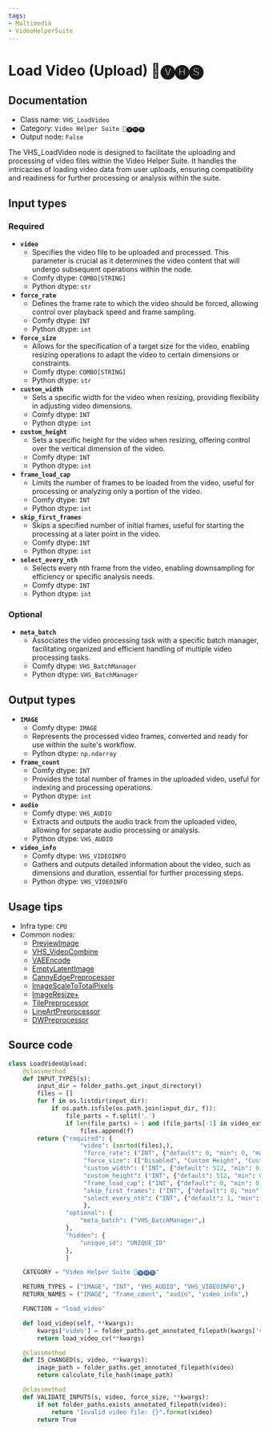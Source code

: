 ```yaml
---
tags:
- Multimedia
- VideoHelperSuite
---
```


# Load Video (Upload) 🎥🅥🅗🅢
## Documentation
- Class name: `VHS_LoadVideo`
- Category: `Video Helper Suite 🎥🅥🅗🅢`
- Output node: `False`

The VHS_LoadVideo node is designed to facilitate the uploading and processing of video files within the Video Helper Suite. It handles the intricacies of loading video data from user uploads, ensuring compatibility and readiness for further processing or analysis within the suite.
## Input types
### Required
- **`video`**
    - Specifies the video file to be uploaded and processed. This parameter is crucial as it determines the video content that will undergo subsequent operations within the node.
    - Comfy dtype: `COMBO[STRING]`
    - Python dtype: `str`
- **`force_rate`**
    - Defines the frame rate to which the video should be forced, allowing control over playback speed and frame sampling.
    - Comfy dtype: `INT`
    - Python dtype: `int`
- **`force_size`**
    - Allows for the specification of a target size for the video, enabling resizing operations to adapt the video to certain dimensions or constraints.
    - Comfy dtype: `COMBO[STRING]`
    - Python dtype: `str`
- **`custom_width`**
    - Sets a specific width for the video when resizing, providing flexibility in adjusting video dimensions.
    - Comfy dtype: `INT`
    - Python dtype: `int`
- **`custom_height`**
    - Sets a specific height for the video when resizing, offering control over the vertical dimension of the video.
    - Comfy dtype: `INT`
    - Python dtype: `int`
- **`frame_load_cap`**
    - Limits the number of frames to be loaded from the video, useful for processing or analyzing only a portion of the video.
    - Comfy dtype: `INT`
    - Python dtype: `int`
- **`skip_first_frames`**
    - Skips a specified number of initial frames, useful for starting the processing at a later point in the video.
    - Comfy dtype: `INT`
    - Python dtype: `int`
- **`select_every_nth`**
    - Selects every nth frame from the video, enabling downsampling for efficiency or specific analysis needs.
    - Comfy dtype: `INT`
    - Python dtype: `int`
### Optional
- **`meta_batch`**
    - Associates the video processing task with a specific batch manager, facilitating organized and efficient handling of multiple video processing tasks.
    - Comfy dtype: `VHS_BatchManager`
    - Python dtype: `VHS_BatchManager`
## Output types
- **`IMAGE`**
    - Comfy dtype: `IMAGE`
    - Represents the processed video frames, converted and ready for use within the suite's workflow.
    - Python dtype: `np.ndarray`
- **`frame_count`**
    - Comfy dtype: `INT`
    - Provides the total number of frames in the uploaded video, useful for indexing and processing operations.
    - Python dtype: `int`
- **`audio`**
    - Comfy dtype: `VHS_AUDIO`
    - Extracts and outputs the audio track from the uploaded video, allowing for separate audio processing or analysis.
    - Python dtype: `VHS_AUDIO`
- **`video_info`**
    - Comfy dtype: `VHS_VIDEOINFO`
    - Gathers and outputs detailed information about the video, such as dimensions and duration, essential for further processing steps.
    - Python dtype: `VHS_VIDEOINFO`
## Usage tips
- Infra type: `CPU`
- Common nodes:
    - [PreviewImage](../../Comfy/Nodes/PreviewImage.md)
    - [VHS_VideoCombine](../../ComfyUI-VideoHelperSuite/Nodes/VHS_VideoCombine.md)
    - [VAEEncode](../../Comfy/Nodes/VAEEncode.md)
    - [EmptyLatentImage](../../Comfy/Nodes/EmptyLatentImage.md)
    - [CannyEdgePreprocessor](../../comfyui_controlnet_aux/Nodes/CannyEdgePreprocessor.md)
    - [ImageScaleToTotalPixels](../../Comfy/Nodes/ImageScaleToTotalPixels.md)
    - [ImageResize+](../../ComfyUI_essentials/Nodes/ImageResize+.md)
    - [TilePreprocessor](../../comfyui_controlnet_aux/Nodes/TilePreprocessor.md)
    - [LineArtPreprocessor](../../comfyui_controlnet_aux/Nodes/LineArtPreprocessor.md)
    - [DWPreprocessor](../../comfyui_controlnet_aux/Nodes/DWPreprocessor.md)



## Source code
```python
class LoadVideoUpload:
    @classmethod
    def INPUT_TYPES(s):
        input_dir = folder_paths.get_input_directory()
        files = []
        for f in os.listdir(input_dir):
            if os.path.isfile(os.path.join(input_dir, f)):
                file_parts = f.split('.')
                if len(file_parts) > 1 and (file_parts[-1] in video_extensions):
                    files.append(f)
        return {"required": {
                    "video": (sorted(files),),
                     "force_rate": ("INT", {"default": 0, "min": 0, "max": 60, "step": 1}),
                     "force_size": (["Disabled", "Custom Height", "Custom Width", "Custom", "256x?", "?x256", "256x256", "512x?", "?x512", "512x512"],),
                     "custom_width": ("INT", {"default": 512, "min": 0, "max": DIMMAX, "step": 8}),
                     "custom_height": ("INT", {"default": 512, "min": 0, "max": DIMMAX, "step": 8}),
                     "frame_load_cap": ("INT", {"default": 0, "min": 0, "max": BIGMAX, "step": 1}),
                     "skip_first_frames": ("INT", {"default": 0, "min": 0, "max": BIGMAX, "step": 1}),
                     "select_every_nth": ("INT", {"default": 1, "min": 1, "max": BIGMAX, "step": 1}),
                     },
                "optional": {
                    "meta_batch": ("VHS_BatchManager",)
                },
                "hidden": {
                    "unique_id": "UNIQUE_ID"
                },
                }

    CATEGORY = "Video Helper Suite 🎥🅥🅗🅢"

    RETURN_TYPES = ("IMAGE", "INT", "VHS_AUDIO", "VHS_VIDEOINFO",)
    RETURN_NAMES = ("IMAGE", "frame_count", "audio", "video_info",)

    FUNCTION = "load_video"

    def load_video(self, **kwargs):
        kwargs['video'] = folder_paths.get_annotated_filepath(kwargs['video'].strip("\""))
        return load_video_cv(**kwargs)

    @classmethod
    def IS_CHANGED(s, video, **kwargs):
        image_path = folder_paths.get_annotated_filepath(video)
        return calculate_file_hash(image_path)

    @classmethod
    def VALIDATE_INPUTS(s, video, force_size, **kwargs):
        if not folder_paths.exists_annotated_filepath(video):
            return "Invalid video file: {}".format(video)
        return True

```
